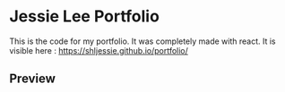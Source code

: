 # Jessie Lee Portfolio


This is the code for my portfolio.
It was completely made with react. 
It is visible here :  https://shljessie.github.io/portfolio/

## Preview 





